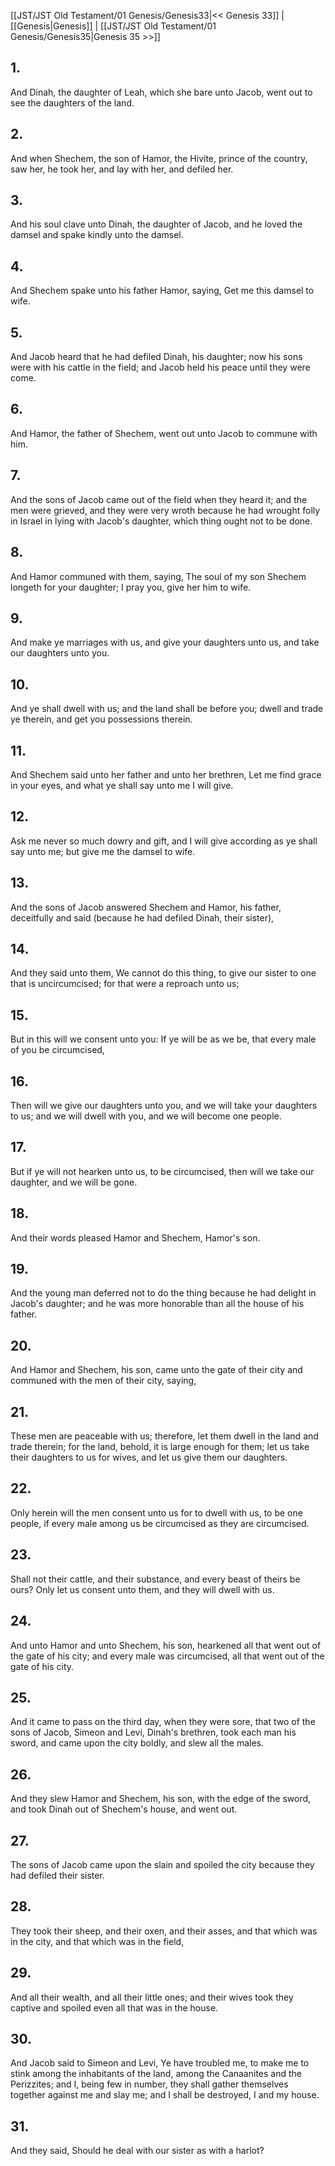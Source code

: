 [[JST/JST Old Testament/01 Genesis/Genesis33|<< Genesis 33]] | [[Genesis|Genesis]] | [[JST/JST Old Testament/01 Genesis/Genesis35|Genesis 35 >>]]
## 1.
And Dinah, the daughter of Leah, which she bare unto Jacob, went out to see the daughters of the land.
## 2.
And when Shechem, the son of Hamor, the Hivite, prince of the country, saw her, he took her, and lay with her, and defiled her.
## 3.
And his soul clave unto Dinah, the daughter of Jacob, and he loved the damsel and spake kindly unto the damsel.
## 4.
And Shechem spake unto his father Hamor, saying, Get me this damsel to wife.
## 5.
And Jacob heard that he had defiled Dinah, his daughter; now his sons were with his cattle in the field; and Jacob held his peace until they were come.
## 6.
And Hamor, the father of Shechem, went out unto Jacob to commune with him.
## 7.
And the sons of Jacob came out of the field when they heard it; and the men were grieved, and they were very wroth because he had wrought folly in Israel in lying with Jacob\'s daughter, which thing ought not to be done.
## 8.
And Hamor communed with them, saying, The soul of my son Shechem longeth for your daughter; I pray you, give her him to wife.
## 9.
And make ye marriages with us, and give your daughters unto us, and take our daughters unto you.
## 10.
And ye shall dwell with us; and the land shall be before you; dwell and trade ye therein, and get you possessions therein.
## 11.
And Shechem said unto her father and unto her brethren, Let me find grace in your eyes, and what ye shall say unto me I will give.
## 12.
Ask me never so much dowry and gift, and I will give according as ye shall say unto me; but give me the damsel to wife.
## 13.
And the sons of Jacob answered Shechem and Hamor, his father, deceitfully and said (because he had defiled Dinah, their sister),
## 14.
And they said unto them, We cannot do this thing, to give our sister to one that is uncircumcised; for that were a reproach unto us;
## 15.
But in this will we consent unto you: If ye will be as we be, that every male of you be circumcised,
## 16.
Then will we give our daughters unto you, and we will take your daughters to us; and we will dwell with you, and we will become one people.
## 17.
But if ye will not hearken unto us, to be circumcised, then will we take our daughter, and we will be gone.
## 18.
And their words pleased Hamor and Shechem, Hamor\'s son.
## 19.
And the young man deferred not to do the thing because he had delight in Jacob\'s daughter; and he was more honorable than all the house of his father.
## 20.
And Hamor and Shechem, his son, came unto the gate of their city and communed with the men of their city, saying,
## 21.
These men are peaceable with us; therefore, let them dwell in the land and trade therein; for the land, behold, it is large enough for them; let us take their daughters to us for wives, and let us give them our daughters.
## 22.
Only herein will the men consent unto us for to dwell with us, to be one people, if every male among us be circumcised as they are circumcised.
## 23.
Shall not their cattle, and their substance, and every beast of theirs be ours? Only let us consent unto them, and they will dwell with us.
## 24.
And unto Hamor and unto Shechem, his son, hearkened all that went out of the gate of his city; and every male was circumcised, all that went out of the gate of his city.
## 25.
And it came to pass on the third day, when they were sore, that two of the sons of Jacob, Simeon and Levi, Dinah\'s brethren, took each man his sword, and came upon the city boldly, and slew all the males.
## 26.
And they slew Hamor and Shechem, his son, with the edge of the sword, and took Dinah out of Shechem\'s house, and went out.
## 27.
The sons of Jacob came upon the slain and spoiled the city because they had defiled their sister.
## 28.
They took their sheep, and their oxen, and their asses, and that which was in the city, and that which was in the field,
## 29.
And all their wealth, and all their little ones; and their wives took they captive and spoiled even all that was in the house.
## 30.
And Jacob said to Simeon and Levi, Ye have troubled me, to make me to stink among the inhabitants of the land, among the Canaanites and the Perizzites; and I, being few in number, they shall gather themselves together against me and slay me; and I shall be destroyed, I and my house.
## 31.
And they said, Should he deal with our sister as with a harlot?

